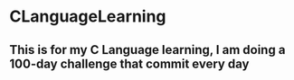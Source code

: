 # CLanguageLearning
## This is for my C Language learning, I am doing a 100-day challenge that commit every day
